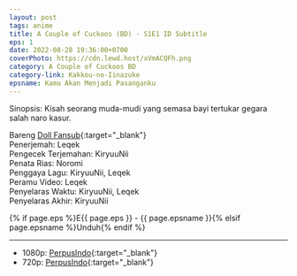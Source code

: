 ```yaml
---
layout: post
tags: anime
title: A Couple of Cuckoos (BD) - S1E1 ID Subtitle
eps: 1
date: 2022-08-28 19:36:00+0700
coverPhoto: https://cdn.lewd.host/xVmACQFh.png
category: A Couple of Cuckoos BD
category-link: Kakkou-no-Iinazuke
epsname: Kamu Akan Menjadi Pasanganku
---
```


Sinopsis: Kisah seorang muda-mudi yang semasa bayi tertukar gegara salah naro kasur.

Bareng [Doll Fansub](https://www.perpusindo.info/user/Leqek){:target="_blank"}<br>
Penerjemah: Leqek<br>
Pengecek Terjemahan: KiryuuNii<br>
Penata Rias: Noromi<br>
Penggaya Lagu: KiryuuNii, Leqek<br>
Peramu Video: Leqek<br>
Penyelaras Waktu: KiryuuNii, Leqek<br>
Penyelaras Akhir: KiryuuNii<br>

{% if page.eps %}E{{ page.eps }} - {{ page.epsname }}{% elsif page.epsname %}Unduh{% endif %}

---
- 1080p: [PerpusIndo](https://www.perpusindo.info/berkas/37pzoUil){:target="_blank"}<br>
- 720p: [PerpusIndo](https://www.perpusindo.info/berkas/lULVwllR){:target="_blank"}
